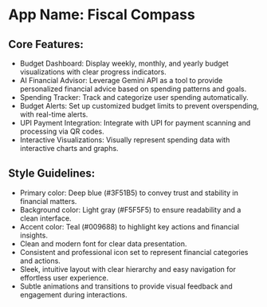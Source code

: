 # **App Name**: Fiscal Compass

## Core Features:

- Budget Dashboard: Display weekly, monthly, and yearly budget visualizations with clear progress indicators.
- AI Financial Advisor: Leverage Gemini API as a tool to provide personalized financial advice based on spending patterns and goals.
- Spending Tracker: Track and categorize user spending automatically.
- Budget Alerts: Set up customized budget limits to prevent overspending, with real-time alerts.
- UPI Payment Integration: Integrate with UPI for payment scanning and processing via QR codes.
- Interactive Visualizations: Visually represent spending data with interactive charts and graphs.

## Style Guidelines:

- Primary color: Deep blue (#3F51B5) to convey trust and stability in financial matters.
- Background color: Light gray (#F5F5F5) to ensure readability and a clean interface.
- Accent color: Teal (#009688) to highlight key actions and financial insights.
- Clean and modern font for clear data presentation.
- Consistent and professional icon set to represent financial categories and actions.
- Sleek, intuitive layout with clear hierarchy and easy navigation for effortless user experience.
- Subtle animations and transitions to provide visual feedback and engagement during interactions.
